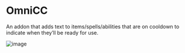 # OmniCC

An addon that adds text to items/spells/abilities that are on cooldown to indicate when they’ll be ready for use.

![image](https://github.com/endless-addons/OmniCC/assets/46463908/975c04f9-386a-4661-94c3-05f631b9c85f)
